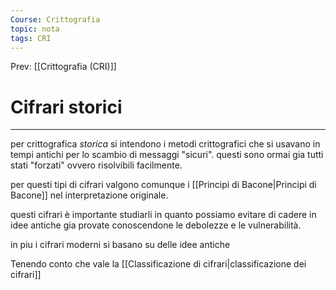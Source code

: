 ```yaml
---
Course: Crittografia
topic: nota
tags: CRI
---
```


Prev: [[Crittografia (CRI)]]

# Cifrari storici
---
per crittografica _storica_ si intendono i metodi crittografici che si usavano in tempi antichi per lo scambio di messaggi "sicuri". questi sono ormai gia tutti stati "forzati" ovvero risolvibili facilmente.

per questi tipi di cifrari valgono comunque i [[Principi di Bacone|Principi di Bacone]] nel interpretazione originale.

questi cifrari è importante studiarli in quanto possiamo evitare di cadere in idee antiche gia provate conoscendone le debolezze e le vulnerabilità.

in piu i cifrari moderni si basano su delle idee antiche

Tenendo conto che vale la [[Classificazione di cifrari|classificazione dei cifrari]]